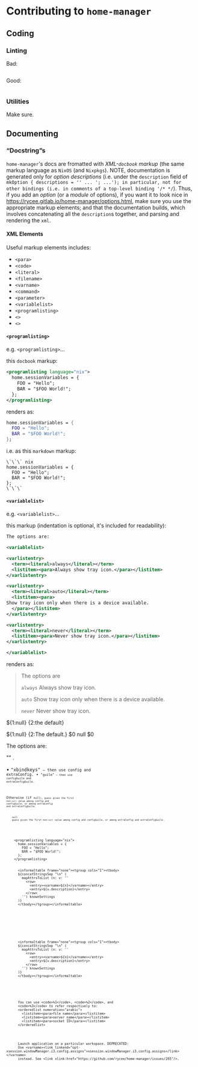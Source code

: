 # Contributing to `home-manager`

## Coding

### Linting

Bad:

``` nix
```

Good:

``` nix
```

### Utilities

Make sure.

## Documenting

### “Docstring”s

`home-manager`'s docs are fromatted with *XML-`docbook` markup* (the same markup language as `NixOS` (and `Nixpkgs`). NOTE, documentation is generated only for *option descriptions* (i.e. under the `description` field of `mkOption { descriptions = '' ... '; ...'); in particular, not for other bindings (i.e. in comments of a top-level binding '/* */`). Thus, if you add an *option* (or a *module* of options), if you want it to look nice in <https://rycee.gitlab.io/home-manager/options.html>, make sure you use the appropriate markup elements; and that the documentation builds, which involves concatenating all the `description`s together, and parsing and rendering the `xml`.

#### XML Elements

Useful markup elements includes:

* `<para>`
* `<code>`
* `<literal>`
* `<filename>`
* `<varname>`
* `<command>`
* `<parameter>`
* `<variablelist>`
* `<programlisting>`
* `<>`
* `<>`

#### `<programlisting>`

e.g. `<programlisting>`...

this `docbook` markup:

``` xml
<programlisting language="nix">
  home.sessionVariables = {
    FOO = "Hello";
    BAR = "$FOO World!";
  };
</programlisting>
```

renders as:

``` nix
home.sessionVariables = {
  FOO = "Hello";
  BAR = "$FOO World!";
};
```

i.e. as this `markdown` markup:

```
\`\`\` nix
home.sessionVariables = {
  FOO = "Hello";
  BAR = "$FOO World!";
};
\`\`\`
```

#### `<variablelist>`

e.g. `<variablelist>`...

this markup (indentation is optional, it's included for readability):

``` xml
The options are:

<variablelist>

<varlistentry>
  <term><literal>always</literal></term>
  <listitem><para>Always show tray icon.</para></listitem>
</varlistentry>

<varlistentry>
  <term><literal>auto</literal></term>
  <listitem><para>
Show tray icon only when there is a device available.
  </para></listitem>
</varlistentry>

<varlistentry>
  <term><literal>never</literal></term>
  <listitem><para>Never show tray icon.</para></listitem>
</varlistentry>

</variablelist>
```

renders as:

> The options are
> 
> `always`
>    Always show tray icon.
> 
> `auto`
>    Show tray icon only when there is a device available.
> 
> `never`
>   Never show tray icon.
> 

<term>${1:<literal>null</literal>}</term>
<listitem><para>{2:the default}</para></listitem>

<varlist>
  <varentry>
    <term>${1:<literal>null</literal>}</term>
    <listitem><para>{2:The default.}</para></listitem>
  <varentry>
  $0
</varlist>



<varlist>
  <varentry>
    <term><literal>null</literal></term>
    <listitem><para></para></listitem>
  <varentry>
  $0
</varlist>


The options are:

<varlist>

  <varentry>
    <term><literal>""</literal></term>
    <listitem><para>.</para></listitem>
  <varentry>


• <code>"xbindkeys"<code/> — then use <varname>config</varname> and <varname>extraConfig</varname>.
• <code>"guile"<code/> — then use <varname>configGuile</varname> and <varname>extraConfigGuile</varname>.

Otherwise (if <code>null<code/>), guess given the first non-<code>null</code> value among <varname>config</varname> and <varname>configGuile</varname>, or among <varname>extraConfig</varname> and <varname>extraConfigGuile</varname>.


  <varentry>
    <term><literal>null</literal></term>
    <listitem><para>guess given the first non-<code>null</code> value among <varname>config</varname> and <varname>configGuile</varname>, or among <varname>extraConfig</varname> and <varname>extraConfigGuile</varname>.</para></listitem>
  <varentry>

</varlist>


        <programlisting language="nix">
          home.sessionVariables = {
            FOO = "Hello";
            BAR = "$FOO World!";
          };
        </programlisting>


          <informaltable frame="none"><tgroup cols="1"><tbody>
          ${concatStringsSep "\n" (
            mapAttrsToList (n: v: ''
              <row>
                <entry><varname>${n}</varname></entry>
                <entry>${v.description}</entry>
              </row>
            '') knownSettings
          )}
          </tbody></tgroup></informaltable>









          <informaltable frame="none"><tgroup cols="1"><tbody>
          ${concatStringsSep "\n" (
            mapAttrsToList (n: v: ''
              <row>
                <entry><varname>${n}</varname></entry>
                <entry>${v.description}</entry>
              </row>
            '') knownSettings
          )}
          </tbody></tgroup></informaltable>






          You can use <code>%1</code>, <code>%2</code>, and
          <code>%3</code> to refer respectively to:
          <orderedlist numeration="arabic">
            <listitem><para>file name</para></listitem>
            <listitem><para>server name</para></listitem>
            <listitem><para>socket ID</para></listitem>
          </orderedlist>




          Launch application on a particular workspace. DEPRECATED:
          Use <varname><link linkend="opt-xsession.windowManager.i3.config.assigns">xsession.windowManager.i3.config.assigns</link></varname>
          instead. See <link xlink:href="https://github.com/rycee/home-manager/issues/265"/>.

<!-- secret convenience templates (for contributors to this document)... -->

<!-- Bad: -->
<!-- -->
<!-- ``` nix -->
<!-- ``` -->
<!-- -->
<!-- Good: -->
<!-- -->
<!-- ``` nix -->
<!-- ``` -->

<!-- #### `<>` -->
<!-- ->
<!-- e.g. `<>`... -->
<!-- ->
<!-- this `docbook` markup: -->
<!-- ->
<!-- ``` xml -->
<!-- ``` -->
<!-- ->
<!-- renders as: -->
<!-- ->
<!-- ->

